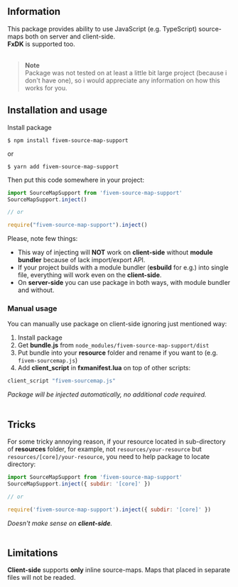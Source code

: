 ## Information
This package provides ability to use JavaScript (e.g. TypeScript) source-maps both on server and client-side.\
**FxDK** is supported too.\
<br />
> **Note**<br />
> Package was not tested on at least a little bit large project (because i don't have one), so i would appreciate any information on how this works for you.

## Installation and usage
Install package
```
$ npm install fivem-source-map-support
```
or
```
$ yarn add fivem-source-map-support
```
Then put this code somewhere in your project:
```js
import SourceMapSupport from 'fivem-source-map-support'
SourceMapSupport.inject()

// or

require("fivem-source-map-support").inject()
```
Please, note few things:
* This way of injecting will **NOT** work on **client-side** without **module bundler** because of lack import/export API.
* If your project builds with a module bundler (**esbuild** for e.g.) into single file, everything will work even on the **client-side**.
* On **server-side** you can use package in both ways, with module bundler and without.

### Manual usage
You can manually use package on client-side ignoring just mentioned way:
1. Install package
2. Get **bundle.js** from ```node_modules/fivem-source-map-support/dist```
3. Put bundle into your **resource** folder and rename if you want to (e.g. ```fivem-sourcemap.js```)
4. Add **client_script** in **fxmanifest.lua** on top of other scripts:
```lua
client_script "fivem-sourcemap.js"
```
*Package will be injected automatically, no additional code required.*
<br />
<br />
## Tricks
For some tricky annoying reason, if your resource located in sub-directory of **resources** folder, for example, not ```resources/your-resource``` but ```resources/[core]/your-resource```, you need to help package to locate directory:
```js
import SourceMapSupport from 'fivem-source-map-support'
SourceMapSupport.inject({ subdir: '[core]' })

// or

require('fivem-source-map-support').inject({ subdir: '[core]' })
```
*Doesn't make sense on **client-side**.*
<br />
<br />
## Limitations
**Client-side** supports **only** inline source-maps. Maps that placed in separate files will not be readed.
